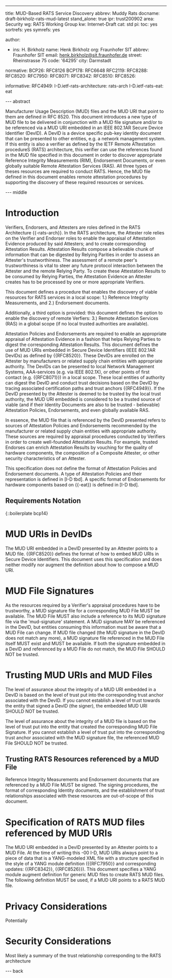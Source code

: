 ---
title: MUD-Based RATS Service Discovery
abbrev: Muddy Rats
docname: draft-birkholz-rats-mud-latest
stand_alone: true
ipr: trust200902
area: Security
wg: RATS Working Group
kw: Internet-Draft
cat: std
pi:
  toc: yes
  sortrefs: yes
  symrefs: yes

author:
- ins: H. Birkholz
  name: Henk Birkholz
  org: Fraunhofer SIT
  abbrev: Fraunhofer SIT
  email: henk.birkholz@sit.fraunhofer.de
  street: Rheinstrasse 75
  code: '64295'
  city: Darmstadt

normative:
  BCP26: RFC8126
  BCP178: RFC6648
  RFC2119:
  RFC8288:
  RFC8520:
  RFC7950:
  RFC8071:
  RFC8342:
  RFC8510:
  RFC8526:

informative:
  RFC4949:
  I-D.ietf-rats-architecture: rats-arch
  I-D.ietf-rats-eat: eat
  
--- abstract

Manufacturer Usage Description (MUD) files and the MUD URI that point to them are defined in RFC 8520. This document introduces a new type of MUD file to be delivered in conjunction with a MUD file signature and/or to be referenced via a MUD URI embedded in an IEEE 802.1AR Secure Device Identifier (DevID). A DevID is a device specific pub-key identity document that can be presented to other entities, e.g. a network management system. If this entity is also a verifier as defined by the IETF Remote ATtestation procedureS (RATS) architecture, this verifier can use the references found in the MUD file specified in this document in order to discover appropriate Reference Integrity Measurements (RIM), Endorsement Documents, or even globally suitable Remote Attestation Services (RAS). All three types of theses resources are required to conduct RATS. Hence, the MUD file defined in this document enables remote attestation procedures by supporting the discovery of these required resources or services.

--- middle

# Introduction

Verifiers, Endorsers, and Attesters are roles defined in the RATS Architecture {{-rats-arch}}. In the RATS architecture, the Attester role relies on the Verifier and Endorser roles to enable the appraisal of Attestation Evidence produced by said Attesters; and to create corresponding Attestation Results. Attestation Results compose a believable chunk of information that can be digested by Relying Parities in order to assess an Attester's trustworthiness. The assessment of a remote peer's trustworthiness is vital to steer any future protocol interaction between the Attester and the remote Relying Party. To create these Attestation Results to be consumed by Relying Parties, the Attestation Evidence an Attester creates has to be processed by one or more appropriate Verifiers.

This document defines a procedure that enables the discovery of viable resources for RATS services in a local scope:
1.) Reference Integrity Measurements, and
2.) Endorsement documents.

Additionally, a third option is provided: this document defines the option to enable the discovery of remote Verfiers:
3.) Remote Attestation Services (RAS) in a global scope (if no local trusted authorities are available).

Attestation Policies and Endorsements are required to enable an appropriate appraisal of Attestation Evidence in a fashion that helps Relying Parties to digest the corresponding Attestation Results. This document defines the use of MUD URIs embedded in Secure Device Identifiers (IEEE 802.1AR DevIDs) as defined by {{RFC8520}}. These DevIDs are enrolled on the Attester by manufacturers or related supply chain entities with appropriate authority. The DevIDs can be presented to local Network Management Systems, AAA-services (e.g. via IEEE 802.1X), or other points of first contact (e.g. {{RFC8071}}) in a local scope. These local entities of authority can digest the DevID and conduct trust decisions based on the DevID by tracing associated certification paths and trust anchors {{RFC4949}}. If the DevID presented by the Attester is deemed to be trusted by the local trust authority, the MUD URI embedded is considered to be a trusted source of viable (and if their Identity Documents are also to be trusted - believable) Attestation Policies, Endorsements, and even globally available RAS.

In essence, the MUD file that is referenced by the DevID presented refers to sources of Attestation Policies and Endorsements recommended by the manufacturer or related supply chain entities with appropriate authority. These sources are required by appraisal procedures conducted by Verifiers in order to create well-founded Attestation Results. For example, trusted Endorses can enrich Attestation Results by vouching for the quality of hardware components, the composition of a Composite Attester, or other security characteristics of an Attester.

This specification does not define the format of Attestation Policies and Endorsement documents. A type of Attestation Policies and their representation is defined in [I-D tbd]. A specific format of Endorsements for hardware components based on {{-eat}} is defined in [I-D tbd].

## Requirements Notation

{::boilerplate bcp14}

# MUD URIs in DevIDs

The MUD URI embedded in a DevID presented by an Attester points to a MUD file. {{RFC8520}} defines the format of how to embed MUD URIs in Secure Device Identifiers. This document uses this specification and does neither modify nor augment the definition about how to compose a MUD URI.

# MUD File Signatures

As the resources required by a Verifier's appraisal procedures have to be trustworthy, a MUD signature file for a corresponding MUD File MUST be available. The MUD File MUST also include a reference to its MUD signature file via the 'mud-signature' statement. A MUD signature MAY be referenced in the DevID, but entities consuming this information must be aware that a MUD File can change. If MUD file changed (the MUD signature in the DevID does not match any more), a MUD signature file referenced in the MUD File itself MUST exist and MUST be available. If both the signature embedded in a DevID and referenced by a MUD File do not match, the MUD File SHOULD NOT be trusted.

# Trusting MUD URIs and MUD Files

The level of assurance about the integrity of a MUD URI embedded in a DevID is based on the level of trust put into the corresponding trust anchor associated with the DevID. If you cannot establish a level of trust towards the entity that signed a DevID (the signer), the embedded MUD URI SHOULD NOT be trusted.

The level of assurance about the integrity of a MUD file is based on the level of trust put into the entity that created the corresponding MUD File Signature. If you cannot establish a level of trust put into the corresponding trust anchor associated with the MUD signature file, the referenced MUD File SHOULD NOT be trusted.

## Trusting RATS Resources referenced by a MUD File

Reference Integrity Measurements and Endorsement documents that are referenced by a MUD File MUST be signed. The signing procedures, the format of corresponding Identity documents, and the establishment of trust relationships associated with these resources are out-of-scope of this document.

# Specification of RATS MUD files referenced by MUD URIs

The MUD URI embedded in a DevID presented by an Attester points to a MUD File.
At the time of writing this -00 I-D, MUD URIs always point to a piece of data that is a YANG-modeled XML file with a structure specified in the style of a YANG module definition ({{RFC7950}} and corresponding updates: {{RFC8342}}, {{RFC8526}}). This document specifies a YANG module augment definition for generic MUD files to create RATS MUD files. The following definition MUST be used, if a MUD URI points to a RATS MUD file.

# Privacy Considerations

Potentially

# Security Considerations

Most likely a summary of the trust relationship corresponding to the RATS architecture

--- back
